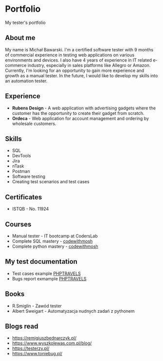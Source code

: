 # Portfolio
My tester's portfolio

## About me

My name is Michał Bawarski. I'm a certified software tester with 9 months of commercial experience in testing web applications on various environments and devices. I also have 4 years of experience in IT related e-commerce industry, especially in sales platforms like Allegro or Amazon. 
Currently, I'm looking for an opportunity to gain more experience and growth as a manual tester. In the future, I would like to develop my skills into an automation tester.

## Experience

- **Rubens Design** - A web application with advertising gadgets where the customer has the opportunity to create their gadget from scratch.
- **Ordeca** - Web application for account management and ordering by wholesale customers.

## Skills

- SQL
- DevTools
- Jira
- nTask
- Postman
- Software testing
- Creating test scenarios and test cases

## Certificates

- ISTQB - No. 11924

## Courses 

- Manual tester - IT bootcamp at CodersLab 
- Complete SQL mastery - [codewithmosh](https://codewithmosh.com/)
- Complete python mastery - [codewithmosh](https://codewithmosh.com/)

## My test documentation

- Test cases example [PHPTRAVELS](https://docs.google.com/spreadsheets/d/1sywHSw8baVpAjrcej5FhZhheV82CsOLt/edit?usp=share_link&ouid=107910183028375738655&rtpof=true&sd=true)
- Bugs report exmample [PHPTRAVELS](https://docs.google.com/document/d/19HVr0N8bkfNu5QYAOyJCm-yYR8o9O5g5/edit?usp=share_link&ouid=107910183028375738655&rtpof=true&sd=true)

## Books

- R.Smiglin - Zawód tester
- Albert Sweigart - Automatyzacja nudnych zadań z pythonem

## Blogs read

- https://remigiuszbednarczyk.pl/
- https://www.wyszkolewas.com.pl/blog/
- https://testerzy.pl/
- https://www.toniebug.pl/




